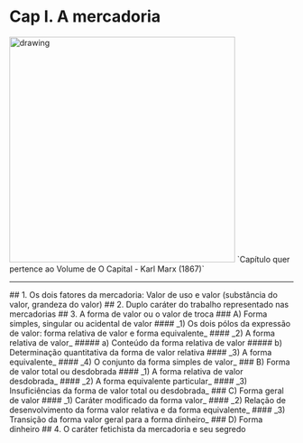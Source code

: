 # Cap I. A mercadoria
<img src="https://jrmcoaching.com.br/wp-content/uploads/2022/03/o-que-e-commodity.jpg" alt="drawing" width="400"/>
`Capítulo quer pertence ao Volume de O Capital - Karl Marx (1867)`
<hr> </hr>
##  1. Os dois fatores da mercadoria: Valor de uso e valor (substância do valor, grandeza do valor)
##  2. Duplo caráter do trabalho representado nas mercadorias
##  3. A forma de valor ou o valor de troca
### A) Forma simples, singular ou acidental de valor
#### _1) Os dois pólos da expressão de valor: forma relativa de valor e forma equivalente_
#### _2) A forma relativa de valor_ 
##### a) Conteúdo da forma relativa de valor 
##### b) Determinação quantitativa da forma de valor relativa
#### _3) A forma equivalente_ 
#### _4) O conjunto da forma simples de valor_
### B) Forma de valor total ou desdobrada 
#### _1) A forma relativa de valor desdobrada_
#### _2) A forma equivalente particular_
#### _3) Insuficiências da forma de valor total ou desdobrada_
### C) Forma geral de valor 
#### _1) Caráter modificado da forma valor_ 
#### _2) Relação de desenvolvimento da forma valor relativa e da forma equivalente_ 
#### _3) Transição da forma valor geral para a forma dinheiro_ 
### D) Forma dinheiro
## 4. O caráter fetichista da mercadoria e seu segredo 
